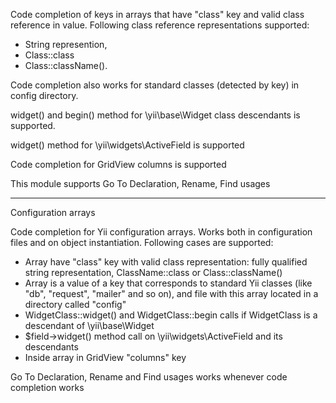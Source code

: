 Code completion of keys in arrays that have "class" key and valid class reference in value.
Following class reference representations supported:
 - String represention, 
 - Class::class
 - Class::className().
 
 Code completion also works for standard classes (detected by key) in config directory. 
 
 widget() and begin() method for \yii\base\Widget class descendants is supported.
 
 widget() method for \yii\widgets\ActiveField is supported 
  
 Code completion for GridView columns is supported
 
 This module supports Go To Declaration, Rename, Find usages
 
 ------------------------------------
 Configuration arrays
 
 Code completion for Yii configuration arrays. Works both in configuration files and on object instantiation.
 Following cases are supported:
 * Array have "class" key with valid class representation: fully qualified string representation, ClassName::class or Class::className()
 * Array is a value of a key that corresponds to standard Yii classes (like "db", "request", "mailer" and so on), and file with this array located in a directory called "config"
 * WidgetClass::widget() and WidgetClass::begin calls if WidgetClass is a descendant of \yii\base\Widget
 * $field->widget() method call on \yii\widgets\ActiveField and its descendants
 * Inside array in GridView "columns" key
 
Go To Declaration, Rename and Find usages works whenever code completion works 